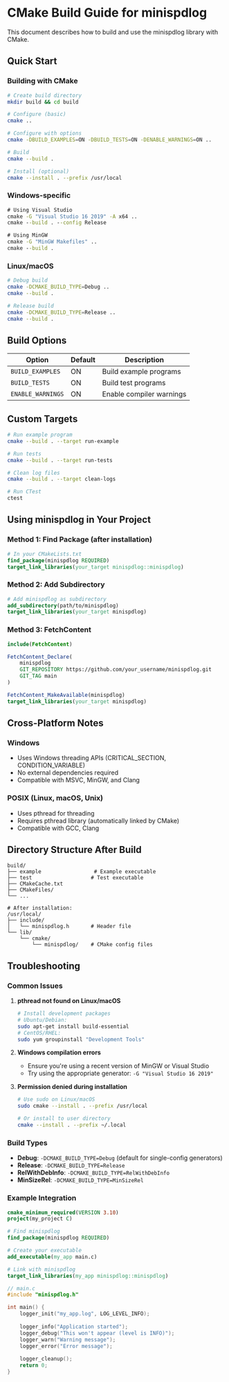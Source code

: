 # CMake Build Guide for minispdlog

This document describes how to build and use the minispdlog library with CMake.

## Quick Start

### Building with CMake

```bash
# Create build directory
mkdir build && cd build

# Configure (basic)
cmake ..

# Configure with options
cmake -DBUILD_EXAMPLES=ON -DBUILD_TESTS=ON -DENABLE_WARNINGS=ON ..

# Build
cmake --build .

# Install (optional)
cmake --install . --prefix /usr/local
```

### Windows-specific

```cmd
# Using Visual Studio
cmake -G "Visual Studio 16 2019" -A x64 ..
cmake --build . --config Release

# Using MinGW
cmake -G "MinGW Makefiles" ..
cmake --build .
```

### Linux/macOS

```bash
# Debug build
cmake -DCMAKE_BUILD_TYPE=Debug ..
cmake --build .

# Release build
cmake -DCMAKE_BUILD_TYPE=Release ..
cmake --build .
```

## Build Options

| Option | Default | Description |
|--------|---------|-------------|
| `BUILD_EXAMPLES` | ON | Build example programs |
| `BUILD_TESTS` | ON | Build test programs |
| `ENABLE_WARNINGS` | ON | Enable compiler warnings |

## Custom Targets

```bash
# Run example program
cmake --build . --target run-example

# Run tests
cmake --build . --target run-tests

# Clean log files
cmake --build . --target clean-logs

# Run CTest
ctest
```

## Using minispdlog in Your Project

### Method 1: Find Package (after installation)

```cmake
# In your CMakeLists.txt
find_package(minispdlog REQUIRED)
target_link_libraries(your_target minispdlog::minispdlog)
```

### Method 2: Add Subdirectory

```cmake
# Add minispdlog as subdirectory
add_subdirectory(path/to/minispdlog)
target_link_libraries(your_target minispdlog)
```

### Method 3: FetchContent

```cmake
include(FetchContent)

FetchContent_Declare(
    minispdlog
    GIT_REPOSITORY https://github.com/your_username/minispdlog.git
    GIT_TAG main
)

FetchContent_MakeAvailable(minispdlog)
target_link_libraries(your_target minispdlog)
```

## Cross-Platform Notes

### Windows
- Uses Windows threading APIs (CRITICAL_SECTION, CONDITION_VARIABLE)
- No external dependencies required
- Compatible with MSVC, MinGW, and Clang

### POSIX (Linux, macOS, Unix)
- Uses pthread for threading
- Requires pthread library (automatically linked by CMake)
- Compatible with GCC, Clang

## Directory Structure After Build

```
build/
├── example                 # Example executable
├── test                   # Test executable
├── CMakeCache.txt
├── CMakeFiles/
└── ...

# After installation:
/usr/local/
├── include/
│   └── minispdlog.h       # Header file
└── lib/
    └── cmake/
        └── minispdlog/    # CMake config files
```

## Troubleshooting

### Common Issues

1. **pthread not found on Linux/macOS**
   ```bash
   # Install development packages
   # Ubuntu/Debian:
   sudo apt-get install build-essential
   # CentOS/RHEL:
   sudo yum groupinstall "Development Tools"
   ```

2. **Windows compilation errors**
   - Ensure you're using a recent version of MinGW or Visual Studio
   - Try using the appropriate generator: `-G "Visual Studio 16 2019"`

3. **Permission denied during installation**
   ```bash
   # Use sudo on Linux/macOS
   sudo cmake --install . --prefix /usr/local
   
   # Or install to user directory
   cmake --install . --prefix ~/.local
   ```

### Build Types

- **Debug**: `-DCMAKE_BUILD_TYPE=Debug` (default for single-config generators)
- **Release**: `-DCMAKE_BUILD_TYPE=Release`
- **RelWithDebInfo**: `-DCMAKE_BUILD_TYPE=RelWithDebInfo`
- **MinSizeRel**: `-DCMAKE_BUILD_TYPE=MinSizeRel`

### Example Integration

```cmake
cmake_minimum_required(VERSION 3.10)
project(my_project C)

# Find minispdlog
find_package(minispdlog REQUIRED)

# Create your executable
add_executable(my_app main.c)

# Link with minispdlog
target_link_libraries(my_app minispdlog::minispdlog)
```

```c
// main.c
#include "minispdlog.h"

int main() {
    logger_init("my_app.log", LOG_LEVEL_INFO);
    
    logger_info("Application started");
    logger_debug("This won't appear (level is INFO)");
    logger_warn("Warning message");
    logger_error("Error message");
    
    logger_cleanup();
    return 0;
}
```

